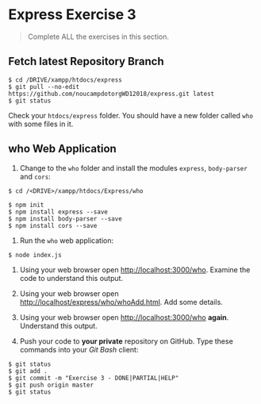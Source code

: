 # Express Exercise 3

> Complete ALL the exercises in this section.

## Fetch latest Repository Branch

```
$ cd /DRIVE/xampp/htdocs/express
$ git pull --no-edit https://github.com/noucampdotorgWD12018/express.git latest
$ git status

```

Check your ``htdocs/express`` folder.  You should have a new folder called ``who`` with some files in it.

## who Web Application

1. Change to the ``who`` folder and install the modules ``express``, ``body-parser`` and ``cors``:

```
$ cd /<DRIVE>/xampp/htdocs/Express/who  

$ npm init
$ npm install express --save
$ npm install body-parser --save
$ npm install cors --save

```

1. Run the ``who`` web application:

```
$ node index.js

```

1. Using your web browser open [http://localhost:3000/who](http://localhost:3000/who).  Examine the code to understand this output.

1. Using your web browser open [http://localhost/express/who/whoAdd.html](http://localhost/express/who/whoAdd.html).  Add some details. 

1. Using your web browser open [http://localhost:3000/who](http://localhost:3000/who) **again**.  Understand this output.

1. Push your code to **your private** repository on GitHub.  Type these commands into your *Git Bash* client:

```
$ git status
$ git add .
$ git commit -m "Exercise 3 - DONE|PARTIAL|HELP"
$ git push origin master
$ git status

```